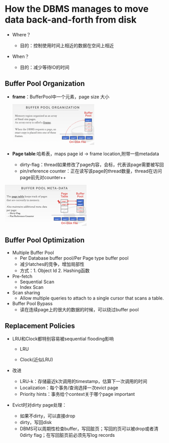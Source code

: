 # How the DBMS manages to move data back-and-forth from disk

- Where？
  - 目的：控制使用时间上相近的数据在空间上相近

- When？
  - 目的：减少等待IO的时间

## Buffer Pool Organization

- **frame**：BufferPool中一个元素，page size 大小

  <img src="./img/frame.png" alt="image-20220420205230574" style="zoom: 25%;" />

- **Page table**:哈希表，maps page id -> frame location,附带一些metadata

  - dirty-flag：thread如果修改了page内容，会标，代表该page需要被写回
  - pin/reference counter：正在读写该page的thread数量，thread在访问page前先对counter++

<img src="./img/page-table.png" alt="image-20220420205456262" style="zoom:25%;" />

## Buffer Pool Optimization

- Multiple Buffer Pool
  - Per Database buffer pool/Per Page type buffer pool
  - 减少latches的竞争，增加局部性
  - 方式：1. Object Id 2. Hashing函数
- Pre-fetch
  - Sequential Scan
  - Index Scan
- Scan sharing
  - Allow multiple queries to attach to a single cursor that scans a table.
- Buffer Pool Bypass
  - 读在连续page上的很大的数据的时候，可以绕过buffer pool

## Replacement Policies

- LRU和Clock都特别容易被sequential flooding影响

  - LRU

  - Clock(近似LRU)

- 改进
  - LRU-k：存储最近k次调用的timestamp，估算下一次调用的时间
  - Localization：每个事务/查询选择一次evict page
  - Priority hints：事务给个context关于哪个page important
- Evict时对dirty page处理：
  - 如果不dirty，可以直接drop
  - dirty，写回disk
  - DBMS可以周期性检查buffer，写回脏页；写回的页可以被drop或者清0dirty flag；在写回脏页前必须先写log records